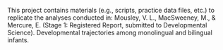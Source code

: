 This project contains materials (e.g., scripts, practice data files, etc.) to replicate the analyses conducted in: Mousley, V. L., MacSweeney, M., & Mercure, E. (Stage 1: Registered Report, submitted to Developmental Science). Developmental trajectories among monolingual and bilingual infants. 